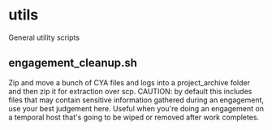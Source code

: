 # utils
General utility scripts

## engagement_cleanup.sh
Zip and move a bunch of CYA files and logs into a project_archive folder and then zip it for extraction over scp. CAUTION: by default this includes files that may contain sensitive information gathered during an engagement, use your best judgement here. Useful when you're doing an engagement on a temporal host that's going to be wiped or removed after work completes.
